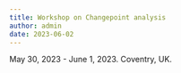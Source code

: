 ```yaml
---
title: Workshop on Changepoint analysis
author: admin
date: 2023-06-02
---
```


May 30, 2023 - June 1, 2023. Coventry, UK.